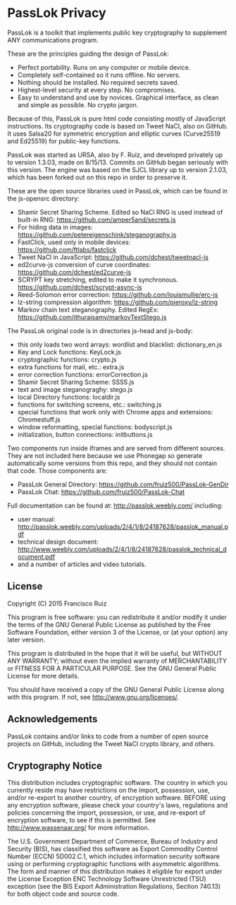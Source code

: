 PassLok Privacy
===============

PassLok is a toolkit that implements public key cryptography to supplement ANY communications program.

These are the principles guiding the design of PassLok:
* Perfect portability. Runs on any computer or mobile device.
* Completely self-contained so it runs offline. No servers.
* Nothing should be installed. No required secrets saved.
* Highest-level security at every step. No compromises.
* Easy to understand and use by novices. Graphical interface, as clean and simple as possible. No crypto jargon.

Because of this, PassLok is pure html code consisting mostly of JavaScript instructions. Its cryptography code is based on Tweet NaCl, also on GitHub. It uses Salsa20 for symmetric encryption and elliptic curves (Curve25519 and Ed25519) for public-key functions.

PassLok was started as URSA, also by F. Ruiz, and developed privately up to version 1.3.03, made on 8/15/13. Commits on GitHub began seriously with this version. The engine was based on the SJCL library up to version 2.1.03, which has been forked out on this repo in order to preserve it.

These are the open source libraries used in PassLok, which can be found in the js-opensrc directory:
* Shamir Secret Sharing Scheme. Edited so NaCl RNG is used instead of built-in RNG: https://github.com/amper5and/secrets.js
* For hiding data in images: https://github.com/petereigenschink/steganography.js
* FastClick, used only in mobile devices: https://github.com/ftlabs/fastclick
* Tweet NaCl in JavaScript: https://github.com/dchest/tweetnacl-js
* ed2curve-js conversion of curve coordinates: https://github.com/dchest/ed2curve-js
* SCRYPT key stretching, edited to make it synchronous. https://github.com/dchest/scrypt-async-js
* Reed-Solomon error correction: https://github.com/louismullie/erc-js
* lz-string compression algorithm: https://github.com/pieroxy/lz-string
* Markov chain text steganography. Edited RegEx: https://github.com/jthuraisamy/markovTextStego.js

The PassLok original code is in directories js-head and js-body:
* this only loads two word arrays: wordlist and blacklist: dictionary_en.js
* Key and Lock functions: KeyLock.js
* cryptographic functions: crypto.js
* extra functions for mail, etc.: extra.js
* error correction functions: errorCorrection.js
* Shamir Secret Sharing Scheme: SSSS.js
* text and image steganograghy: stego.js
* local Directory functions: localdir.js
* functions for switching screens, etc.: switching.js
* special functions that work only with Chrome apps and extensions: Chromestuff.js
* window reformatting, special functions: bodyscript.js
* initialization, button connections: initbuttons.js

Two components run inside iframes and are served from different sources. They are not included here because we use Phonegap so generate automatically some versions from this repo, and they should not contain that code. Those components are:
* PassLok General Directory: https://github.com/fruiz500/PassLok-GenDir
* PassLok Chat: https://github.com/fruiz500/PassLok-Chat

Full documentation can be found at: <http://passlok.weebly.com/> including:
* user manual: http://passlok.weebly.com/uploads/2/4/1/8/24187628/passlok_manual.pdf
* technical design document: http://www.weebly.com/uploads/2/4/1/8/24187628/passlok_technical_document.pdf
* and a number of articles and video tutorials.

License
-------

  Copyright (C) 2015 Francisco Ruiz

  This program is free software: you can redistribute it and/or modify
  it under the terms of the GNU General Public License as published by
  the Free Software Foundation, either version 3 of the License, or
  (at your option) any later version.

  This program is distributed in the hope that it will be useful,
  but WITHOUT ANY WARRANTY; without even the implied warranty of
  MERCHANTABILITY or FITNESS FOR A PARTICULAR PURPOSE. See the
  GNU General Public License for more details.

  You should have received a copy of the GNU General Public License
  along with this program. If not, see <http://www.gnu.org/licenses/>.

Acknowledgements
----------------

  PassLok contains and/or links to code from a number of open source
  projects on GitHub, including the Tweet NaCl crypto library, and others.

Cryptography Notice
-------------------

  This distribution includes cryptographic software. The country in
  which you currently reside may have restrictions on the import,
  possession, use, and/or re-export to another country, of encryption
  software. BEFORE using any encryption software, please check your
  country's laws, regulations and policies concerning the import,
  possession, or use, and re-export of encryption software, to see if
  this is permitted. See <http://www.wassenaar.org/> for more
  information.

  The U.S. Government Department of Commerce, Bureau of Industry and
  Security (BIS), has classified this software as Export Commodity
  Control Number (ECCN) 5D002.C.1, which includes information security
  software using or performing cryptographic functions with asymmetric
  algorithms. The form and manner of this distribution makes it
  eligible for export under the License Exception ENC Technology
  Software Unrestricted (TSU) exception (see the BIS Export
  Administration Regulations, Section 740.13) for both object code and
  source code.
